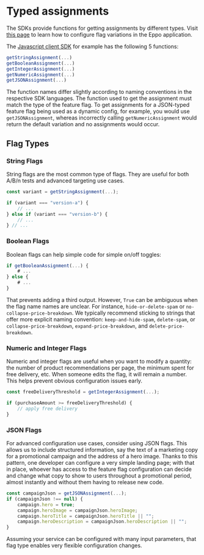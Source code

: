# Typed assignments

The SDKs provide functions for getting assignments by different types. Visit [this page](/feature-flagging/concepts/flag-variations) to learn how to configure flag variations in the Eppo application.

The [Javascript client SDK](/sdks/client-sdks/javascript) for example has the following 5 functions:

```javascript
getStringAssignment(...)
getBooleanAssignment(...)
getIntegerAssignment(...)
getNumericAssignment(...)
getJSONAssignment(...)
```

The function names differ slightly according to naming conventions in the respective SDK languages. The function used to get the assignment must match the type of the feature flag. To get assignments for a JSON-typed feature flag being used as a dynamic config, for example, you would use `getJSONAssignment`, whereas incorrectly calling `getNumericAssignment` would return the default variation and no assignments would occur.

## Flag Types

### String Flags

String flags are the most common type of flags. They are useful for both A/B/n tests and advanced targeting use cases.

```javascript
const variant = getStringAssignment(...);

if (variant === "version-a") {
    // ...
} else if (variant === "version-b") {
    // ...
} // ...
```

### Boolean Flags

Boolean flags can help simple code for simple on/off toggles:

```javascript
if getBooleanAssignment(...) {
    # ...
} else {
    # ...
}
```

That prevents adding a third output. However, `True` can be ambiguous when the flag name names are unclear. For instance, `hide-or-delete-spam` or `no-collapse-price-breakdown`. We typically recommend sticking to strings that offer more explicit naming convention: `keep-and-hide-spam`, `delete-spam`, or `collapse-price-breakdown`, `expand-price-breakdown`, and `delete-price-breakdown`.

### Numeric and Integer Flags

Numeric and integer flags are useful when you want to modify a quantity: the number of product recommendations per page, the minimum spent for free delivery, etc. When someone edits the flag, it will remain a number. This helps prevent obvious configuration issues early.

```javascript
const freeDeliveryThreshold = getIntegerAssignment(...);

if (purchaseAmount >= freeDeliveryThreshold) {
    // apply free delivery
}
```

### JSON Flags

For advanced configuration use cases, consider using JSON flags. This allows us to include structured information, say the text of a marketing copy for a promotional campaign and the address of a hero image. Thanks to this pattern, one developer can configure a very simple landing page; with that in place, whoever has access to the feature flag configuration can decide and change what copy to show to users throughout a promotional period, almost instantly and without them having to release new code.

```javascript
const campaignJson = getJSONAssignment(...);
if (campaignJson !== null) {  
    campaign.hero = true;
    campaign.heroImage = campaignJson.heroImage;
    campaign.heroTitle = campaignJson.heroTitle || "";
    campaign.heroDescription = campaignJson.heroDescription || "";
}
```

Assuming your service can be configured with many input parameters, that flag type enables very flexible configuration changes.
